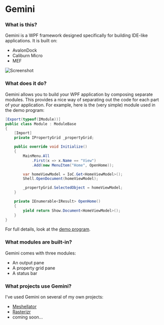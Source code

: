 # Gemini

### What is this?

Gemini is a WPF framework designed specifically for building IDE-like applications. It is built on:

* AvalonDock
* Caliburn Micro
* MEF

![Screenshot](https://github.com/roastedamoeba/gemini/raw/master/doc/screenshot.PNG)

### What does it do?

Gemini allows you to build your WPF application by composing separate modules. This provides a nice
way of separating out the code for each part of your application. For example, here is the (very simple)
module used in the demo program:

```csharp
[Export(typeof(IModule))]
public class Module : ModuleBase
{
	[Import]
	private IPropertyGrid _propertyGrid;

	public override void Initialize()
	{
		MainMenu.All
			.First(x => x.Name == "View")
			.Add(new MenuItem("Home", OpenHome));

		var homeViewModel = IoC.Get<HomeViewModel>();
		Shell.OpenDocument(homeViewModel);

		_propertyGrid.SelectedObject = homeViewModel;
	}

	private IEnumerable<IResult> OpenHome()
	{
		yield return Show.Document<HomeViewModel>();
	}
}
```

For full details, look at the [demo program](https://github.com/roastedamoeba/gemini/tree/master/src/Gemini.Demo).

### What modules are built-in?

Gemini comes with three modules:

* An output pane
* A property grid pane
* A status bar

### What projects use Gemini?

I've used Gemini on several of my own projects:

* [Meshellator](http://github.com/roastedamoeba/meshellator)
* [Rasterizr](http://github.com/roastedamoeba/rasterizr)
* coming soon...